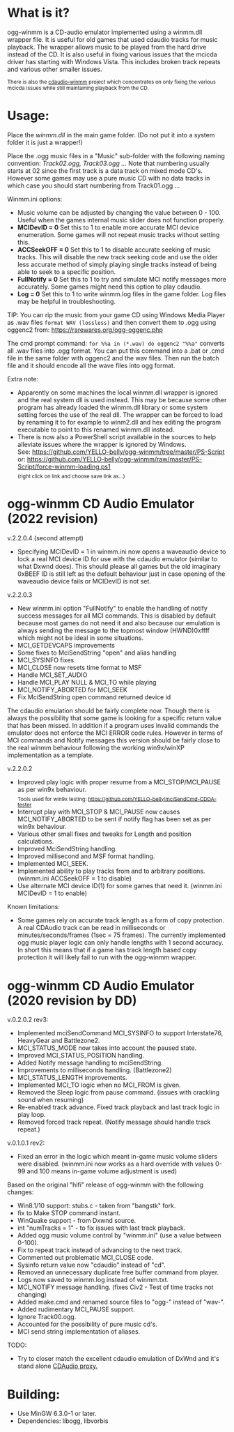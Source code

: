 # What is it?

ogg-winmm is a CD-audio emulator implemented using a winmm.dll wrapper file. It is useful for old games that used cdaudio tracks for music playback. The wrapper allows music to be played from the hard drive instead of the CD. It is also useful in fixing various issues that the mcicda driver has starting with Windows Vista. This includes broken track repeats and various other smaller issues.  

<sub>There is also the [cdaudio-winmm](https://github.com/YELLO-belly/cdaudio-winmm) project which concentrates on only fixing the various mcicda issues while still maintaining playback from the CD.<sub>

# Usage:

Place the *winmm.dll* in the main game folder. (Do not put it into a system folder it is just a wrapper!)

Place the .ogg music files in a "Music" sub-folder with the following naming convention:
*Track02.ogg, Track03.ogg ...*
Note that numbering usually starts at 02 since the first track is a data track on mixed mode CD's.
However some games may use a pure music CD with no data tracks in which case you should start numbering from Track01.ogg ...

Winmm.ini options:
- Music volume can be adjusted by changing the value between 0 - 100. Useful when the games internal music slider does not function properly.
- **MCIDevID = 0** Set this to 1 to enable more accurate MCI device enumeration. Some games will not repeat music tracks without setting this.
- **ACCSeekOFF = 0** Set this to 1 to disable accurate seeking of music tracks. This will disable the new track seeking code and use the older less accurate method of simply playing single tracks instead of being able to seek to a specific position.
- **FullNotify = 0** Set this to 1 to try and simulate MCI notify messages more accurately. Some games might need this option to play cdaudio.
- **Log = 0** Set this to 1 to write winmm.log files in the game folder. Log files may be helpful in troubleshooting.

TIP: You can rip the music from your game CD using Windows Media Player as .wav files ```format WAV (lossless)``` and then convert them to .ogg using oggenc2 from:
https://rarewares.org/ogg-oggenc.php

The cmd prompt command:
```for %%a in (*.wav) do oggenc2 "%%a"```
converts all .wav files into .ogg format. You can put this command into a .bat or .cmd file in the same folder with oggenc2 and the wav files. Then run the batch file and it should encode all the wave files into ogg format.

Extra note:
- Apparently on some machines the local winmm.dll wrapper is ignored and the real system dll is used instead. This may be because some other program has already loaded the winmm.dll library or some system setting forces the use of the real dll. The wrapper can be forced to load by renaming it to for example to winm2.dll and hex editing the program executable to point to this renamed winmm.dll instead.
- There is now also a PowerShell script available in the sources to help alleviate issues where the wrapper is ignored by Windows.  
See: https://github.com/YELLO-belly/ogg-winmm/tree/master/PS-Script  
or: https://github.com/YELLO-belly/ogg-winmm/raw/master/PS-Script/force-winmm-loading.ps1  
<sub>(right click on link and choose save link as...)</sub>

# ogg-winmm CD Audio Emulator (2022 revision)

v.2.2.0.4 (second attempt)
- Specifying MCIDevID = 1 in winmm.ini now opens a waveaudio device to lock a real MCI device ID for use with the cdaudio emulator (similar to what Dxwnd does). This should please all games but the old imaginary 0xBEEF ID is still left as the default behaviour just in case opening of the waveaudio device fails or MCIDevID is not set.


v.2.2.0.3
- New winmm.ini option "FullNotify" to enable the handling of notify success messages for all MCI commands. This is disabled by default because most games do not need it and also because our emulation is always sending the message to the topmost window (HWND)0xffff which might not be ideal in some situations.
- MCI_GETDEVCAPS improvements
- Some fixes to MciSendString "open" and alias handling
- MCI_SYSINFO fixes
- MCI_CLOSE now resets time format to MSF
- Handle MCI_SET_AUDIO
- Handle MCI_PLAY NULL & MCI_TO while playing
- MCI_NOTIFY_ABORTED for MCI_SEEK
- Fix MciSendString open command returned device id

The cdaudio emulation should be fairly complete now. Though there is always the possibility that some game is looking for a specific return value that has been missed. In addition if a program uses invalid commands the emulator does not enforce the MCI ERROR code rules. However in terms of MCI commands and Notify messages this version should be fairly close to the real winmm behaviour following the working win9x/winXP implementation as a template.


v.2.2.0.2
- Improved play logic with proper resume from a MCI_STOP/MCI_PAUSE as per win9x behaviour.  
  <sub>Tools used for win9x testing: https://github.com/YELLO-belly/mciSendCmd-CDDA-tester</sub>
- Interrupt play with MCI_STOP & MCI_PAUSE now causes MCI_NOTIFY_ABORTED to be sent if notify flag has been set as per win9x behaviour.
- Various other small fixes and tweaks for Length and position calculations. 
- Improved MciSendString handling.
- Improved millisecond and MSF format handling.
- Implemented MCI_SEEK.
- Implemented ability to play tracks from and to arbitrary positions. (winmm.ini ACCSeekOFF = 1 to disable)
- Use alternate MCI device ID(1) for some games that need it. (winmm.ini MCIDevID = 1 to enable)

Known limitations:
- Some games rely on accurate track length as a form of copy protection. A real CDAudio track can be read in milliseconds or minutes/seconds/frames (1sec = 75 frames). The currently implemented ogg music player logic can only handle lengths with 1 second accuracy. In short this means that if a game has track length based copy protection it will likely fail to run with the ogg-winmm wrapper.


# ogg-winmm CD Audio Emulator (2020 revision by DD)

v.0.2.0.2 rev3:
- Implemented mciSendCommand MCI_SYSINFO to support Interstate76, HeavyGear and Battlezone2.
- MCI_STATUS_MODE now takes into account the paused state.
- Improved MCI_STATUS_POSITION handling.
- Added Notify message handling to mciSendString.
- Improvements to milliseconds handling. (Battlezone2)
- MCI_STATUS_LENGTH improvements.
- Implemented MCI_TO logic when no MCI_FROM is given.
- Removed the Sleep logic from pause command. (issues with crackling sound when resuming)
- Re-enabled track advance. Fixed track playback and last track logic in play loop.
- Removed forced track repeat. (Notify message should handle track repeat.)

v.0.1.0.1 rev2:
- Fixed an error in the logic which meant in-game music volume sliders were disabled. (winmm.ini now works as a hard override with values 0-99 and 100 means in-game volume adjustment is used)

Based on the original "hifi" release of ogg-winmm with the following changes:

- Win8.1/10 support: stubs.c - taken from "bangstk" fork.
- fix to Make STOP command instant.
- WinQuake support - from Dxwnd source.
- int "numTracks = 1" - to fix issues with last track playback.
- Added ogg music volume control by "winmm.ini" (use a value between 0-100).
- Fix to repeat track instead of advancing to the next track.
- Commented out problematic MCI_CLOSE code.
- Sysinfo return value now "cdaudio" instead of "cd".
- Removed an unnecessary duplicate free buffer command from player.
- Logs now saved to winmm.log instead of winmm.txt.
- MCI_NOTIFY message handling. (fixes Civ2 - Test of time tracks not changing)
- Added make.cmd and renamed source files to "ogg-" instead of "wav-".
- Added rudimentary MCI_PAUSE support.
- Ignore Track00.ogg.
- Accounted for the possibility of pure music cd's.
- MCI send string implementation of aliases.

TODO:
- Try to closer match the excellent cdaudio emulation of DxWnd and it's stand alone [CDAudio proxy.](https://sourceforge.net/projects/cdaudio-proxy/)

# Building:

- Use MinGW 6.3.0-1 or later.
- Dependencies: libogg, libvorbis
